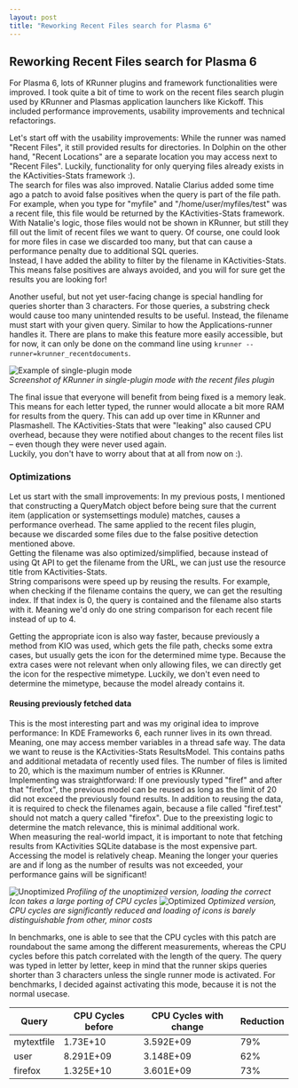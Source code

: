 ```yaml
---
layout: post
title: "Reworking Recent Files search for Plasma 6"
---
```


## Reworking Recent Files search for Plasma 6

For Plasma 6, lots of KRunner plugins and framework functionalities were improved.
I took quite a bit of time to work on the recent files search plugin used by KRunner and Plasmas application launchers like Kickoff. This included performance improvements, usability improvements and technical refactorings.

Let's start off with the usability improvements: While the runner was named "Recent Files", it still provided results for directories.
In Dolphin on the other hand, "Recent Locations" are a separate location you may access next to "Recent Files".
Luckily, functionality for only querying files already exists in the KActivities-Stats framework :).  
The search for files was also improved. Natalie Clarius added some time ago a patch to avoid false positives when the query is part of the file path.
For example, when you type for "myfile" and "/home/user/myfiles/test" was a recent file, this file would be returned by the KActivities-Stats framework.
With Natalie's logic, those files would not be shown in KRunner, but still they fill out the limit of recent files we want to query.
Of course, one could look for more files in case we discarded too many, but that can cause a performance penalty due to additional SQL queries.  
Instead, I have added the ability to filter by the filename in KActivities-Stats. This means false positives are always avoided, and you will for sure get the results you are looking for!

Another useful, but not yet user-facing change is special handling for queries shorter than 3 characters. For those queries, a substring check would cause too many unintended results to be useful.
Instead, the filename must start with your given query. Similar to how the Applications-runner handles it.
There are plans to make this feature more easily accessible, but for now, it can only be done on the command line using `krunner --runner=krunner_recentdocuments`.  

![Example of single-plugin mode](https://i.imgur.com/PhMaas4.png)  
<em>Screenshot of KRunner in single-plugin mode with the recent files plugin</em>

The final issue that everyone will benefit from being fixed is a memory leak. This means for each letter typed, the runner would allocate a bit more RAM for results from the query. This can add up over time in KRunner and Plasmashell.
The KActivities-Stats that were "leaking" also caused CPU overhead, because they were notified about changes to the recent files list – even though they were never used again.  
Luckily, you don't have to worry about that at all from now on :).

### Optimizations

Let us start with the small improvements: In my previous posts, I mentioned that constructing a QueryMatch object before being sure that the
current item (application or systemsettings module) matches, causes a performance overhead.
The same applied to the recent files plugin, because we discarded some files due to the false positive detection mentioned above.  
Getting the filename was also optimized/simplified, because instead of using Qt API to get the filename from the URL, we can just use the resource title from KActivities-Stats.  
String comparisons were speed up by reusing the results. For example, when checking if the filename contains the query, we can get the resulting index. If that index is 0, the query is contained and the filename also starts with it.
Meaning we'd only do one string comparison for each recent file instead of up to 4.

Getting the appropriate icon is also way faster, because previously a method from KIO was used, which gets the file path, checks some extra cases, but usually gets the icon for the determined mime type.
Because the extra cases were not relevant when only allowing files, we can directly get the icon for the respective mimetype. Luckily, we don't even need to determine the mimetype, because the model already contains it.

#### Reusing previously fetched data
This is the most interesting part and was my original idea to improve performance: In KDE Frameworks 6, each runner lives in its own thread. Meaning, one may access member variables in a thread safe way.
The data we want to reuse is the KActivities-Stats ResultsModel. This contains paths and additional metadata of recently used files. The number of files is limited to 20, which is the maximum number of entries is KRunner.  
Implementing was straightforward: If one previously typed "firef" and after that "firefox", the previous model can be reused as long as the limit of 20 did not exceed the previously found results.
In addition to reusing the data, it is required to check the filenames again, because a file called "firef.test" should not match a query called "firefox".
Due to the preexisting logic to determine the match relevance, this is minimal additional work.  
When measuring the real-world impact, it is important to note that fetching results from KActivities SQLite database is the most expensive part. Accessing the model is relatively cheap.
Meaning the longer your queries are and if long as the number of results was not exceeded, your performance gains will be significant!

![Unoptimized](https://i.imgur.com/9x605pY.png)
<em>Profiling of the unoptimized version, loading the correct Icon takes a large porting of CPU cycles</em>
![Optimized](https://i.imgur.com/bCxklII.png)
<em>Optimized version, CPU cycles are significantly reduced and loading of icons is barely distinguishable from other, minor costs</em>

In benchmarks, one is able to see that the CPU cycles with this patch are roundabout the same among the different measurements, whereas the CPU cycles before this patch correlated with the length of the query.
The query was typed in letter by letter, keep in mind that the runner skips queries shorter than 3 characters unless the single runner mode is activated.
For benchmarks, I decided against activating this mode, because it is not the normal usecase.

| Query | CPU Cycles before | CPU Cycles with change | Reduction |
| --- | --- | --- | --- |
| mytextfile | 1.73E+10 | 3.592E+09 | 79% |
| user | 8.291E+09 | 3.148E+09 | 62% |
| firefox | 1.325E+10 | 3.601E+09 | 73% |


